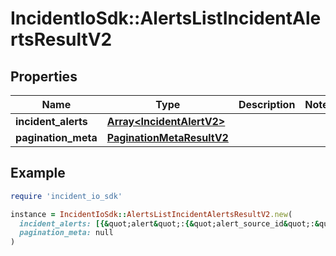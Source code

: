 # IncidentIoSdk::AlertsListIncidentAlertsResultV2

## Properties

| Name | Type | Description | Notes |
| ---- | ---- | ----------- | ----- |
| **incident_alerts** | [**Array&lt;IncidentAlertV2&gt;**](IncidentAlertV2.md) |  |  |
| **pagination_meta** | [**PaginationMetaResultV2**](PaginationMetaResultV2.md) |  |  |

## Example

```ruby
require 'incident_io_sdk'

instance = IncidentIoSdk::AlertsListIncidentAlertsResultV2.new(
  incident_alerts: [{&quot;alert&quot;:{&quot;alert_source_id&quot;:&quot;01GW2G3V0S59R238FAHPDS1R66&quot;,&quot;created_at&quot;:&quot;2021-08-17T13:28:57.801578Z&quot;,&quot;deduplication_key&quot;:&quot;4293868629&quot;,&quot;description&quot;:&quot;CPU on the payments service has exceeded 75 percent for 5 minutes&quot;,&quot;id&quot;:&quot;01GW2G3V0S59R238FAHPDS1R66&quot;,&quot;resolved_at&quot;:&quot;2021-08-17T14:28:57.801578Z&quot;,&quot;source_url&quot;:&quot;https://www.my-alerting-platform.com/alerts/my-alert-123&quot;,&quot;status&quot;:&quot;firing&quot;,&quot;title&quot;:&quot;*errors.withMessage: PG::Error failed to connect&quot;,&quot;updated_at&quot;:&quot;2021-08-17T13:28:57.801578Z&quot;},&quot;alert_route_id&quot;:&quot;01GW2G3V0S59R238FAHPDS1R67&quot;,&quot;id&quot;:&quot;01GW2G3V0S59R238FAHPDS1R66&quot;,&quot;incident&quot;:{&quot;external_id&quot;:123,&quot;id&quot;:&quot;01FDAG4SAP5TYPT98WGR2N7W91&quot;,&quot;name&quot;:&quot;Our database is sad&quot;,&quot;reference&quot;:&quot;INC-123&quot;,&quot;status_category&quot;:&quot;triage&quot;,&quot;summary&quot;:&quot;Our database is really really sad, and we don&#39;t know why yet.&quot;,&quot;visibility&quot;:&quot;public&quot;}}],
  pagination_meta: null
)
```

